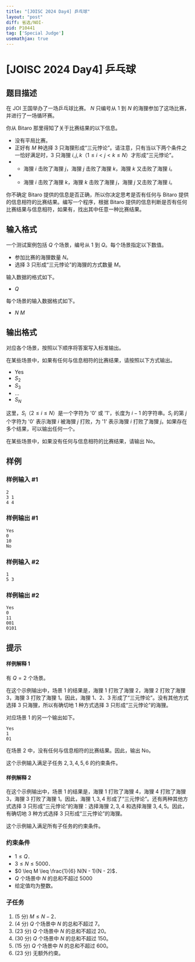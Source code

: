 ```yaml
---
title: "[JOISC 2024 Day4] 乒乓球"
layout: "post"
diff: 省选/NOI-
pid: P10441
tag: ['Special Judge']
usemathjax: true
---
```


# [JOISC 2024 Day4] 乒乓球
## 题目描述

在 JOI 王国举办了一场乒乓球比赛。 $N$ 只编号从 $1$ 到 $N$ 的海狸参加了这场比赛，并进行了一场循环赛。

你从 Bitaro 那里得知了关于比赛结果的以下信息。

-  没有平局比赛。
- 正好有 $M$ 种选择 $3$ 只海狸形成“三元悖论”。请注意，只有当以下两个条件之一恰好满足时，$3$ 只海狸 $i, j, k$（$1 \leq i < j < k \leq N$）才形成“三元悖论”。
- - 海狸 $i$ 击败了海狸 $j$，海狸 $j$ 击败了海狸 $k$，海狸 $k$ 又击败了海狸 $i$。
- - 海狸 $i$ 击败了海狸 $k$，海狸 $k$ 击败了海狸 $j$，海狸 $j$ 又击败了海狸 $i$。

你不确定 Bitaro 提供的信息是否正确，所以你决定思考是否有任何与 Bitaro 提供的信息相符的比赛结果。编写一个程序，根据 Bitaro 提供的信息判断是否有任何比赛结果与信息相符，如果有，找出其中任意一种比赛结果。
## 输入格式

一个测试案例包括 $Q$ 个场景，编号从 $1$ 到 $Q$。每个场景指定以下数值。

- 参加比赛的海狸数量 $N$。
- 选择 $3$ 只形成“三元悖论”的海狸的方式数量 $M$。

输入数据的格式如下。

- $Q$

每个场景的输入数据格式如下。

- $N$ $M$
## 输出格式

对应各个场景，按照以下顺序将答案写入标准输出。

在某些场景中，如果有任何与信息相符的比赛结果，请按照以下方式输出。

- Yes
- $S_2$
- $S_3$
- ...
- $S_N$

这里，$S_i$（$2 \leq i \leq N$）是一个字符为 '0' 或 '1'，长度为 $i-1$ 的字符串。$S_i$ 的第 $j$ 个字符为 '0' 表示海狸 $i$ 被海狸 $j$ 打败，为 '1' 表示海狸 $i$ 打败了海狸 $j$。如果存在多个结果，可以输出任何一个。

在某些场景中，如果没有任何与信息相符的比赛结果，请输出 No。
## 样例

### 样例输入 #1
```
2
3 1
4 4
```
### 样例输出 #1
```
Yes
0
10
No
```
### 样例输入 #2
```
1
5 3
```
### 样例输出 #2
```
Yes
0
11
001
0101
```
## 提示

#### 样例解释 1

有 $Q = 2$ 个场景。

在这个示例输出中，场景 $1$ 的结果是，海狸 $1$ 打败了海狸 $2$，海狸 $2$ 打败了海狸 $3$，海狸 $3$ 打败了海狸 $1$。因此，海狸 $1$、$2$、$3$ 形成了“三元悖论”。没有其他方式选择 $3$ 只海狸，所以有确切地 $1$ 种方式选择 $3$ 只形成“三元悖论”的海狸。

对应场景 $1$ 的另一个输出如下。

```
Yes
1
01
```

在场景 $2$ 中，没有任何与信息相符的比赛结果。因此，输出 No。

这个示例输入满足子任务 $2,3,4,5,6$ 的约束条件。

#### 样例解释 2

在这个示例输出中，场景 $1$ 的结果是，海狸 $1$ 打败了海狸 $4$，海狸 $4$ 打败了海狸 $3$，海狸 $3$ 打败了海狸 $1$。因此，海狸 $1,3,4$ 形成了“三元悖论”。还有两种其他方式选择 $3$ 只形成“三元悖论”的海狸：选择海狸 $2,3,4$ 和选择海狸 $3,4,5$。因此，有确切地 $3$ 种方式选择 $3$ 只形成“三元悖论”的海狸。

这个示例输入满足所有子任务的约束条件。


### 约束条件

- $1 \leq Q$．
- $3 \leq N \leq 5000$．
- $0 \leq M \leq \frac{1}{6} N(N - 1)(N - 2)$．
- $Q$ 个场景中 $N$ 的总和不超过 5000
- 给定值均为整数。

### 子任务

1. (5 分) $M \leq N - 2$．
2. (4 分) $Q$ 个场景中 $N$ 的总和不超过 7。
3. (23 分) $Q$ 个场景中 $N$ 的总和不超过 20。
4. (30 分) $Q$ 个场景中 $N$ 的总和不超过 150。
5. (15 分) $Q$ 个场景中 $N$ 的总和不超过 600。
6. (23 分) 无额外约束。
